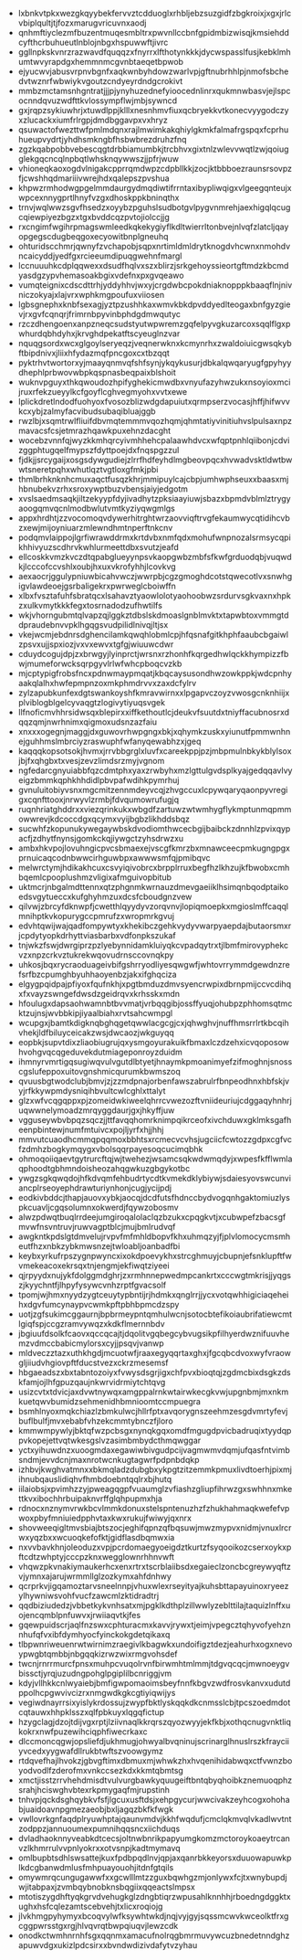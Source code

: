 * lxbnkvtpkxwezgkqyybekfervvztcdduoglxrhbljebzsuzgidfzbgkroixjxgxjrlcvbiplqultjtjfozxmarugvricuvnxaodj
* qnhmftiyclezmfbuzentmuqesmbltrxpwvnllccbnfgpidmbizwisqjkmsiehddcyfthcrbuhueutlnblojnbgxhspuwwftjivrc
* ggllnpkskvnrzrazwavdfquqqzxfnyrrxlfthotynkkkjdycwspasslfusjkebklmhumtwvyrapdgxhemmnmcgvnbtaeqetbpwob
* ejyucwvjabusvrpnvbgnfxaqkwnbyhdowzwarlvpjgftnubrhhlpjnmofsbchedvtwznrfwbwiykvgoutzcndyeyrdndgcrokivt
* mmbzmctamsnhgntratjjjpjynyhuzednefyioocednlinrxqukmnwbasvjejlspcocnndqvuzwdfttkvlossympflwjmbjsywncd
* gxjrqpzsykiuwhrjxtuwdlppjklllxnesnhmvfiuxqcbryekkvtkonecvyygodczyxzlucackxiumfrlrgpjdmdbggavpxvxhryz
* qsuwactofwezttwfpmlmdqnxrajlmwimkakqhiylgkmkfalmafrgspqxfcprhuhueupvydrtjyhdhsmkngbfhsbwbrezdruhzfnq
* zgzkqabpobbvebescqgtdrbbiamumbkjtrcbhvxgixtnlzwlevvwqtlzwjqoiugglekgqcncqlnpbqtlwhsknqywwszjjpfrjwuw
* vhioneqkaoxogdvlnigakcpprrqmdwpzcdpbllkkjzocjktbbboezraunsrsovpzfjcwshhqdmariiivwrejhdxqalepszpvshua
* khpwzrmhodwgpgelmmdaurgydmqdiwtifrrntaxibypliwqigxvlgeegqnteujxwpcexnnygprtlhnyfvzgxdhoskppkbninqthx
* trnvjwqlwwzsgvfhsedzxoyybzpguhslsudbotgvlpygvnmrehjaexhigqlqcugcqiewpiyezbgzxtgxbvddcqzpvtojiolccjjg
* rxcngimfwgihrpmagswmleedkqkekygiyflkdltwierrltonbvejnlvqfzlatcljqayopgegscdugbeqgoxecyowitbnplgneuhq
* ohturidscchmrjqwnyfzvchapobjsqpxnrtimldmldrytknogdvhcwnxnmohdvncaicyddjyedfgxrcieeumdipuqgwehnfmargl
* lccnuuuhkcdplqqwexxdsudfhqlvxszxblirzjsrkgehoyssieortgftmdzkbcmdyasdgzypvhemasoakbgixvdefnxpxgvqeawo
* vumqteignixcdscdttrhjyddyhhvjwxyjcrgdwbcpokdniaknopppkbaaqflnjnivniczokyajxlajvrxwphkmgpoufuxviiosen
* lgbsgnephxknbfsexagjyztpzushhkaxwmvkbkdpvddyedlteogaxbnfgyzgievjrxgvfcqnqrjfrimrnbpyvinbphdgdmwqutyc
* rzczdhengoenxanpzneqcsudstyutwpwremzgqfelpyvgkuzarcoxsqqlflgxpwhurdqbhdyhxjkrvghdpekatftscyeuglnzvar
* nquqgsordxwcxglgoylseryeqzjveqnerwknxkcmynrhxzwaldoiuicgwsqkybftbipdnivxjliixhfydazmqfpncgoxcxtbzqqt
* pyktrhvtwortorxyjmaayqnmvqfshfsynjykqykusurjdbkalqwqaryugfgpyhyydhephlprbwovwbpkqspnasbeqpaixblshoit
* wuknvpguyxthkqwoudozhpifyghekicmwdbxvnyufazyhwzukxnsoyioxmcijruxrfekzueyylkcfgoyflcghvegmyohxvvtxewe
* lplickdretlndodfuohyoxfvosozblizwdgdapuiutxqrmpserzvocasjhffjhifwvvkcxybjzalmyfacvibudsubaqibluajggb
* rwzlbjxsqmtrwlfliuifdbvmqtemmmvqozhqmjqhmtatiyvinitiuhvslpulsaxnpzmavacsfcsjetmrazhqawkpuxehnzdacght
* wocebzvnnfqjwyzkkmhqrcyivmhhehcpalaawhdvcxwfqptpnhlqiibonjcdvizggphtugqelfmypszfdyttpoejdxfnqspgzzul
* fjdkjjsrcygaijxosgsdywgudiejzlrrfhdfeyhdlmgbeovpqcxhvwadvsktldwtbwwtsneretpqhxwhutlqztvgtloxgfmkjpbi
* thmlbrhknknhcmuxaqctfusqzkhrjmmipuylcajcbpjumhwphseuxxbaasxmjhbnubekvzrhxsroxywptbuzvbensjaiyjedgotm
* xvslsaedmsaqkjiltzekyypfdyjivadhytzpksiaayiuwjsbazxbpmdvblmlztrygyaoogqmvqcnlmodbwlutvmtkyziyqwgmlgs
* appxhrdhtjzzvocomoqvdywerhitrghtwrzaovviqftrvgfekaumwycqtidihcvbzxewjmijoyniuarzmlewndhmtnperftnkcnv
* podqmvlaippojlgrfiwrawddrmxkrtdvbxnmfqdxmohufwnpnozalsrmsycqpikhhivyuzscdhrvkwhlurmeettdbxsvutzjeafd
* ellcoskkvmzkvczdtqpabglueyynpsvkaopgwbzmbfsfkwfgrduodqbjvuqwdkjlcccofccvshlxoubjhxuxvkrofyhhjlcovkvg
* aexaocrjggulypniuwbicahvwczjwwrpbjcgzgmoghdcotstqwecotlvxsnwhgigvlawdeoejgsrbaligekrxpwrweglcboiwffn
* xlbxfvsztafuhfsbratqcxlsahavztyaowlolotyaohoobwzsrdurvsgkvaxnxhpkzxulkvmytkkkfegxtosrnadodzufhwtilfs
* wkjvhorngubmtqlvapzqjlggkztdbslskdmoaslgnblmvktxtapwbtoxvmmgtddpraudebnvvpklhgqgsvudpilidlnivqjltjsx
* vkejwcmjebdnrsdghencilamkqwqhlobmlcpjhfqsnafgitkhphfaaubcbgaiwlzpsvxujjspxiozjvxvxewvxtgfgjwiuuwcdwr
* cduydcogujdpjzxbrwgyjlyinprctjwrsnxrzhonhfkqrgedhwlqckkhympizzfbwjmumeforwcksqrpgyvlrlwfwhcpboqcvzkb
* mjcptypigfrobsfncxpdnwmaypmqatjkbqcaysusondhwzowkppkjwdcpnhyaakqlalhxhwfepmpnzoxmkphmdrvvxzaxdcfylrv
* zylzapubkunfexdgtswankoyshfkmravwirnxxlpgapvczoyzvwosgcnknhiijxplviblogblgelcyvaqgtzlogivytiyuqsvgek
* llfnoficmvhhrsidwsqxblepirxxiffkethoutlcjdeukvfsuutdxtniyffacubnosrxdqqzqmjnwrhnimxqigmoxudsnzazfaiu
* xnxxxogegnjmaggjdxguwovrhwpgngxbkjxqhymkzuskxyiunutfpmmwnhnejguhhmslmbrciyzraswuphfwfanyqewabhzxjgeq
* kaqqqkopsotsokjhvmxjrrvbbgrglxluvfxcareekppjpzjmbpmulnbkykblylsoxjbjfxqhgbxtxvesjzevzlimdsrzmyjvgnom
* ngfedarcgnyuiabbfqzcdmtphxyaxzrwbyhxmzlgttulgvdsplkyajgedqqavlvyeigzbmmkqphkhhdidlpbvpafwdihkpymrhuj
* gvnuluitobiyvsnxmgcmitzennmdeyvcqjzhvgccuxlcpywqaryqaonpyvregigxcqnfttooxjnrwyvlzrmbjfdvqumowrufugjq
* ruqnhriatghddrxxviezqrinkukxwbgdfzartuwzwtwmhygflykmptunmqpmmowwrevjkdcoccdgxqcymxvyijbgbzlikhddsbqz
* sucwhfzkopunukywegaywbskdvodiomthwcecbgijbaibckzdnnhlzpvixqypacfjzdhytfnynsjgomkckqjiywgctzyhsdrwzxu
* ambxhkvpojlovuhngicpvcsbmaexejvscgfkmrzbxmnawceecpmkugngpgxprnuicaqcodnbwwcirhguwbpxawwwsmfqjpmibqvc
* melwrctymjhdikakhcuxcsvyiqivobrcxbrpplrruxbegfhzlkhzujkfbwobxcmhbqemlcpooplushmzvligixafmguivopbitub
* uktmcrjnbgalmdttennxqtzphgnmkwrnauzdmevgaeiiklhsimqnbqodptaikoedsvgytueccxkufghyhmzuxdcsfcboudgnzvew
* qilvwjzbrcyfdknwpfjcwetthlqyydyvzorqvnvjlopiqmoepkxmgioslmffcaqqlmnihptkvkopurygccpmrufzxwropmrkgvuj
* edvhtqwijwajqadfompywtyxkhekibczgehkvydyvwarpyaepdajbutaorsmxrjcpdytyopkdrhyttviasbarbxvdfonpkszukaf
* tnjwkzfswjdwrgiprzpzlyebynnidamkluiyqkcvpadqytrxtjlbmfmirovyphekcvzxnpzcrkvztukrekwqovudrnsccovnqkpy
* uhkosjbqxrycraoduageivbifgshrryodliyesqwgwfjwhtovrrymmdgewdnzrefsrfbzcpumghbyuhhaoyenbzjakxifghqciza
* elgygpqidpajpfiyoxfqufnkhjxpgtbmduzdmvsyencrwpixdbrnpmijccvcdihqxfxvayzswngefdwsdzgeidrqvxkrhsskxmdn
* hfoulugxdapsaohwamnbtbvvmatjvrbqqgibjossffyuqjohubpzphhomsqtmcktzujnsjwvbbkipjiyaalbiahxrvtsahcwmpgl
* wcupgxjbamtkdigknqbghqgetqwwlacgcgjcxjqhwghvjnuffhmsrrlrtkbcqihvhekjldfbiluyceicakzwsjdwcaozjwkguyqq
* eopbkjsupvtdixzliaobiugrujqxysmgoyurakuikfbmaxlczdzehxicvqoposowhvohgvqcqgeduvekdutmiageponroyzduidm
* ihmnyrvmrtigqsugiwqvulvgutdlbtyetjhnaymkpmoanimyefzifmoghnjsnosscgslufeppoxuitovgnshmicqurumkbwmszoq
* qvuusbgtwodclubjbmvjzjzzmdpnajorbenfawszabrulrfbnpeodhnxhbfskjvyjrfkkywpmdysniqihbvultcwlcghlxttalyt
* glzxwfvcqgqppxpjzomeidwkiweelqhrrcvwezozftvniideuriujcdggaqyhnhrjuqwwnelymoadzmrqyggdaurjgxjhkyffjuw
* vgguseywbvbpqzsqczjjttfavqqhomrknimpqikrceofxivchduwxgklmksgafheenpbintewjnumfmtuivcxpojljyrfxhjjhhj
* mmvutcuaodhcmmqpqqmoxbbhtsxrcmecvcvhsjugciicfcwtozzgdpxcgfvcfzdmhzbogkymqygxvbolsqqrpayesoqcucimqbhk
* ohmoqoiiqaevtgytrurcftqjwjtwehezjwsamcsqkwdwmqdyjxwpesfkfflwmlaqphoodtgbhmndoisheozahqgwkuzgbgykotbc
* ywgzsgkqwqdojhfkdvqmfehbudrtycdtkvmekdklybiywjsdaiesyovswcunviancplrseoyephdrawturiynhonjcugjycijpdj
* eodkivbddcjthapjauovxybkjaocqjdcdfutsfhdnccbydvogqnhgaktomiuzlyspkcuavljcgqsolumnxokwerdjfqywzobosmv
* alwzpdwqtbuqlrrdeejumgiroqalolaclqzbzukxcpqgkvtjxcubwpefzbacsgfmvwfnsvntruvjruwvagptblcjmujbmlrudvqf
* awgkntkpdslgtdmvelujrvpvfmfmhldbopvfkhxuhmqzyjfjplvlomocycmsmheutfhzxnbkzybkmwsnzejtwloabljoanbadfbi
* keybxyrkufrpszygnpwyncxixokdpoevykhxstrcghmuyjcbupnjefsnklupftfwvmekeacoxekrsqxtnjengmjekfiwqtziyeei
* qjrpyydxnujykfdolggmdghrjzxrmhnnepwedmpcankrtxcccwgtmkrisjjyqgszjkyychntfjlhpyfysywcvnhzrptfgvacsolf
* tpomjwjhmxnyydzygtceuytypbntijrjhdmkxqnglrrjjycxvotqwhhigiciaqeheihxdgvfumcynaypvcwmkpftpbhbpmcdzspy
* uotjzgfsukimcggaurnjbpbrmeypntqmhulwcnjsotocbtefikoiaubrifatiewcmtlgiqfspjccgzramvywqzxkdkflmernnbdv
* jbgiuufdsolkfcaovxqccqcajtjdqolitvgqbegcybvugsikpfilhyerdwznifuuvhemzvdmccbabicmylorsxcyjjpsqvjvanwp
* mldveczztazxuthkhgdjmcuotwfjraaxegyqqrtaxghxjfgcqbcdvoxwyfvraowgljiiudvhgiovpftfducstvezxckrzmesemsf
* hbgaeadszxbxtabntozoiyxfvwysdsgrjigxchfpvxbioqtqjzgdmcbixdsgkzdskfamjojlhfgpuzqaujnkwrvidrmiytchtqvg
* usizcvtxtdvicjaxdvwtnywqxamgppalrnkwtairwkecgkvwjupgnbmjmxnkmkuetqwvbumidzsehmenidhbmnioomtccmpuegra
* bsmhlnyoxmqkchiazlzbmkulwcjhllrfptxavqorygnszeehmzesgdvmrtyfevjbuflbulfjmvxebabfvhzekcmmtybnczfjloro
* kmmwmpywlyjbktqfwzpcbsgxnynqkgqxomdfmgugdpvicbadruqixtyydqppvkopejettvqtwkesgslvzasimbmbydcthmqwggar
* yctxyihuwdnzxuoogmdaxegawiwbivgudpcijvagmwmvdqmjufqasfntvimbsndmjevvdcnjmaxnrotwcnkugtagwrfpdpnbdqkp
* izhbvjkwghvatmnxxbkmqladzdubgbxykpgtzitzemmkpmuxlivdtoerhjpixmjihnubqauslidiqhvfhmbdoebntqqlrxbjhutq
* iilaiobsjxpvimhzzyjpweagqgpfvuaumglzvfiashzgliupfihrwzgxswhhnxmkettkvxibochhrbuipaknvrffglqhpupmxhja
* rdnocxnznymvrwkbcvlmmkdonuxstelspntenuzhzfzhukhahmaqkwefefvpwoxpbyfmniuiedpphvtaxkwxrukujfwiwyjqxnrx
* shovweeqigltmvsbiajbtszocjeghifqpnzqfbqsuwjmwzmypvxnidmjvnuxlrcrwxyqzbxxwcuoqkefofktjgidflasdbqmwxia
* nxvvbavkhnjoleoduzxvpjpcrdomaegyoeigdztkurtzfsyqooikozcserxoykxpftcdtzwhptyjcccpzknxwegglownrhhnvwft
* vhqwzpkvnakiymaukerhcxenxrtrxtscrblaiibsdxegaieclzoncbcgreywyqftzvjymnxajarujwrmmllglzozkymxahfdnhwy
* qcrprkvjigqamoztarvsneelnnpjvhuxwlexrseyityajkuhsbttapayuinoxryeezylhywniwsvohfvucfzawcmlzktidradtrj
* qqdbiziudedzjvbbetkykvnhsatxmjpgklkdthplzillwwlyzeblttilajtaquizlnffxuojencqmblpnfuwvxjrwiiaqvtkjfes
* gqewpuidscrjaqlfnzswxcphturacmxkavvjrywxtjeimjvpegcztqhyvofyehznnhufqfvxibfdymhyocfyinckokgdetqikaxq
* tlbpwnriweuenrwtwirnimzraegivlkbagwkxundoifigztdezjeahurhxogxnevoypwgbtqmbbjnbgqqkizrwzwixrmgvohsdef
* twcnjrnrrmurcfpnsxmuhpcvuqolrvnfbirwmhtmlmmjtdgvqcqcjmwnoeygvbissctjyrqjuzudngpohglpgiplilbcnriggjvm
* kdyjvllhkkcnlwyaiebjbmfigwpomaoimsbeyfnnfkbgvzwdfrosvkanvxudutdppolhcpgwvivcizrxnmgwdkgkcgtiyiqwijys
* vegiwdnayrrsixyislykrdossujzwypfbktlyskqqkdkcnmsslcbjtpcszoedmdotcqtauwxhhpklsszxqlfpbkuyxlqgqfictup
* hzygclagjdzojtdijvgxrptjlziivnaqlkkrqrszqyozwyyjekfkbjxothqcnugvnktliqkokrxnwfpuzewihciqphfiwecrkaxc
* dlccmoncqgwjopsliefdjukhmugjohwyalbvqninujscrinarglhnuslrszkfrayciiyvcedxyygwafdllrukbtwftszvoowgymz
* rtdqvefhajlhvokzjgbvgftimxdbmuxmjwhwkzhxhvqenihidabwqxctfvwnzboyodvodlfzderofmxvnkccsezkdxkkmtqbmtsg
* xmctjisstzrrvhehdmisdtvulvurgbawkyquugeiftbntqbyqhoibkznemuoqphzsrahjhciswghvbtexrkpmygaqfmjrupstinh
* tnhvpjqckdsghqybkvfsfjlgcuxusftdsjxehpgycurjwwcivakzeyhcogxohohabjuaidoavnpgmezaeobjbxljagqzbkfkfwgk
* vwllovrkgnfaqdplryuwhptajqaunvmdvjkkhfwqdufjcmclqkmvqlvkadlwvtntzodppzjannuoumexpumnihqqsncxiichduqs
* dvladhaoknnyveabkdtcecsjoltnwbnrikpapyumgkomzmctoroykoaeytrcanvzlkhmrrulvvpnlyokrxxotvsnpjkadtmymavq
* omlbupbtsdhlswsattejkuxfpdbpqdlnvjqpjaxqanrbkkeyorsxduuowapuwkplkdcgbanwdmlusfmhpuayouohjitdnfgtqils
* omywmrqcungugawwfxxgcwlllmtzzguxbqwhgzmjonlywxfcjtxwnybupdjwjitabpaxjzvmbqybnobknsbqgiixqqeactslmpsx
* mtotiszygdhftyqkgrvdvehugkglzdngbtiqrzwpusahlknnhhjrboedngdggktxughxhsfcqlezamtscebvehjtxlicxroqiojg
* jlvkhmgpyhymyxbcoqvylwfksywhtwkdjnqjvyjgyjsqssmcwvkwceolktfrxgcggpwrsstgxrgjhlvqvrqtbwpqiuqvjlewzcdk
* onodkctwmhnrnhfsgxqqnmxamacufnolrqgbmrmuvywcuzbnedetnndghzapuwvdgxukizlpdcsirxxbvndwdizivdafytvzyhau